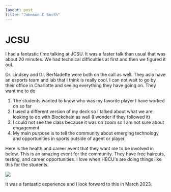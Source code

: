 ```yaml
---
layout: post
title: "Johnson C Smith"
---
```


# JCSU

I had a fantastic time talking at JCSU. It was a faster talk than usual that was about 20 minutes. We had technical difficulties at first and then we figured it out. 

Dr. Lindsey and Dr. BerNadette were both on the call as well. They aslo have an esports team and lab that I think is really cool. I can not wait to go by their office in Charlotte 
and seeing everything they have going on. They want me to do 

1. The students wanted to know who was my favorite player I have worked on so far 
2. I used a different version of my deck so I talked about what we are looking to do with Blockchain as well (I wonder if they followed it)
3. I could not see the class because it was on zoom so I am not sure about engagement 
4. My main purpose is to tell the community about emerging technology and opportunities in sports outside of agent or player. 

Here is the health and career event that they want me to be involved in below. This is an amazing event for the community. They have free haircuts, testing, and career opportunities. I love when HBCU's are doing things like this for the students. 

![]({{site.url}}{{site.baseurl}}/assets/img/blog-img/JCSU.png?raw=true)

It was a fantastic experience and I look forward to this in March 2023. 

